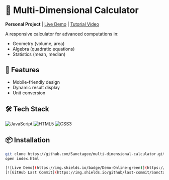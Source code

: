 # 🧮 Multi-Dimensional Calculator

**Personal Project** | [Live Demo](https://sanctagee.github.io/multi-dimensional-calculator) | [Tutorial Video](https://www.youtube.com/watch?v=XCSJ2hzQgaA&list=PL97U-hoyW-rU7xKQfpv5Dxx_2LLYCUGrd&index=2&pp=iAQB)

A responsive calculator for advanced computations in:
- Geometry (volume, area)
- Algebra (quadratic equations)
- Statistics (mean, median)

## 🚀 Features
- Mobile-friendly design
- Dynamic result display
- Unit conversion

## 🛠️ Tech Stack
![JavaScript](https://img.shields.io/badge/JavaScript-F7DF1E?logo=javascript&logoColor=black)
![HTML5](https://img.shields.io/badge/HTML5-E34F26?logo=html5&logoColor=white)
![CSS3](https://img.shields.io/badge/CSS3-1572B6?logo=css3&logoColor=white)

## 📦 Installation
```bash
git clone https://github.com/Sanctagee/multi-dimensional-calculator.git
open index.html

[![Live Demo](https://img.shields.io/badge/Demo-Online-green)](https://sanctagee.github.io/multi-dimensional-calculator)
[![GitHub Last Commit](https://img.shields.io/github/last-commit/Sanctagee/multi-dimensional-calculator)](https://github.com/Sanctagee/multi-dimensional-calculator/commits)
